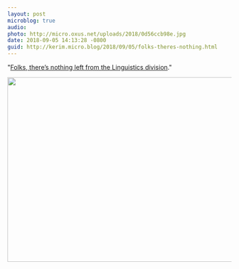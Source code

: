 ```yaml
---
layout: post
microblog: true
audio: 
photo: http://micro.oxus.net/uploads/2018/0d56ccb98e.jpg
date: 2018-09-05 14:13:28 -0800
guid: http://kerim.micro.blog/2018/09/05/folks-theres-nothing.html
---
```

"[Folks, there’s nothing left from the Linguistics division](https://allthingslinguistic.com/post/177712815507/folks-theres-nothing-left-from-the-linguistics)."

<img src="http://micro.oxus.net/uploads/2018/0d56ccb98e.jpg" width="600" height="415" />
